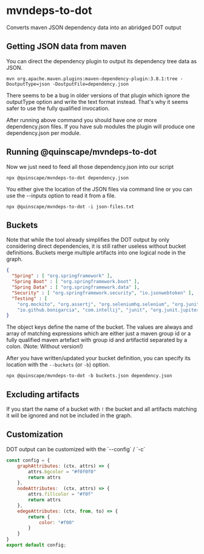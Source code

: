 # mvndeps-to-dot

Converts maven JSON dependency data into an abridged DOT output

## Getting JSON data from maven

You can direct the dependency plugin to output its dependency tree data as JSON. 
```shell
mvn org.apache.maven.plugins:maven-dependency-plugin:3.8.1:tree -DoutputType=json -DoutputFile=dependency.json
```
There seems to be a bug in older versions of that plugin which ignore the outputType option and write the text format 
instead. That's why it seems safer to use the fully qualified invocation.

After running above command you should have one or more dependency.json files. If you have sub modules the plugin will 
produce one dependency.json per module.

## Running @quinscape/mvndeps-to-dot 

Now we just need to feed all those dependency.json into our script

```shell
npx @quinscape/mvndeps-to-dot dependency.json
```

You either give the location of the JSON files via command line or you can use the --inputs option to read it from a file.

```shell
npx @quinscape/mvndeps-to-dot -i json-files.txt
```

## Buckets

Note that while the tool already simplifies the DOT output by only considering direct dependencies, it is still rather useless without 
bucket definitions. Buckets merge multiple artifacts into one logical node in the graph.

```json
{
  "Spring" : [ "org.springframework" ],
  "Spring Boot" : [ "org.springframework.boot" ],
  "Spring Data" : [ "org.springframework.data" ],
  "Security" : [ "org.springframework.security", "io.jsonwebtoken" ],
  "Testing" : [
    "org.mockito", "org.assertj", "org.seleniumhq.selenium", "org.junit.platform", "org.junit.vintage", "org.hamcrest",
    "io.github.bonigarcia", "com.intellij", "junit", "org.junit.jupiter" ]
}
```
The object keys define the name of the bucket. The values are always and array of matching expressions which are either 
just a maven group id or a fully qualified maven artefact with group id and artifactid separated by a colon. 
(Note: Without version!)

After you have written/updated your bucket definition, you can specify its location with the `--buckets` (or `-b`) option.

```shell
npx @quinscape/mvndeps-to-dot -b buckets.json dependency.json
```

## Excluding artifacts

If you start the name of a bucket with `!` the bucket and all artifacts matching it will be ignored and not be included
in the graph.

## Customization

DOT output can be customized with the ´--config´ / ´-c´ 

```javascript
const config = {
    graphAttributes: (ctx, attrs) => {
        attrs.bgcolor = "#f0f0f0"
        return attrs
    },
    nodeAttributes:  (ctx, attrs) => {
        attrs.fillcolor = "#f0f"
        return attrs
    },
    edegeAttributes: (ctx, from, to) => {
        return { 
            color: "#f00"
        }        
    }
}
export default config;
```

